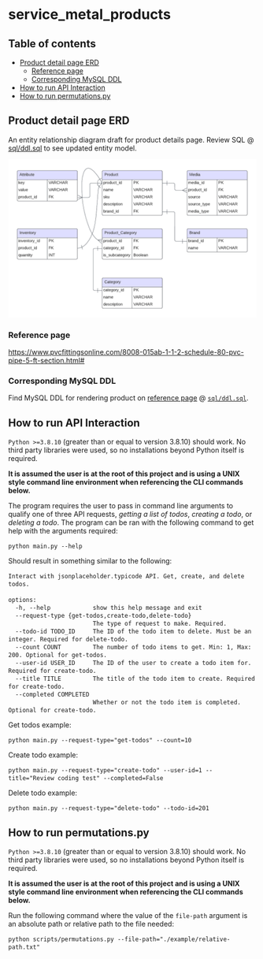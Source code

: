# service_metal_products

## Table of contents

- [Product detail page ERD](#product-detail-page-erd)
  - [Reference page](#reference-page)
  - [Corresponding MySQL DDL](#corresponding-mysql-ddl)
- [How to run API Interaction](#how-to-run-api-interaction)
- [How to run permutations.py](#how-to-run-permutationspy)

## Product detail page ERD

An entity relationship diagram draft for product details page. Review SQL @ [sql/ddl.sql](https://github.com/theodoremoreland/service_metal_products/blob/main/sql/ddl.sql) to see updated entity model.

<img src="sql/SMT ERD.png" width="600">

### Reference page

https://www.pvcfittingsonline.com/8008-015ab-1-1-2-schedule-80-pvc-pipe-5-ft-section.html#

### Corresponding MySQL DDL

Find MySQL DDL for rendering product on [reference page](https://www.pvcfittingsonline.com/8008-015ab-1-1-2-schedule-80-pvc-pipe-5-ft-section.html#) @ [`sql/ddl.sql`]([https://github.com/theodoremoreland/SM](https://github.com/theodoremoreland/SM/blob/main/sql/ddl.sql)).

## How to run API Interaction

`Python >=3.8.10` (greater than or equal to version 3.8.10) should work. No third party libraries were used, so no installations beyond Python itself is required.

**It is assumed the user is at the root of this project and is using a UNIX style command line environment when referencing the CLI commands below.**

The program requires the user to pass in command line arguments to qualify one of three
API requests, _getting a list of todos_, _creating a todo_, or _deleting a todo_. The program can be ran with the following command to get help with the arguments required:

```
python main.py --help
```

Should result in something similar to the following:

```
Interact with jsonplaceholder.typicode API. Get, create, and delete todos.

options:
  -h, --help            show this help message and exit
  --request-type {get-todos,create-todo,delete-todo}
                        The type of request to make. Required.
  --todo-id TODO_ID     The ID of the todo item to delete. Must be an integer. Required for delete-todo.
  --count COUNT         The number of todo items to get. Min: 1, Max: 200. Optional for get-todos.
  --user-id USER_ID     The ID of the user to create a todo item for. Required for create-todo.
  --title TITLE         The title of the todo item to create. Required for create-todo.
  --completed COMPLETED
                        Whether or not the todo item is completed. Optional for create-todo.
```

Get todos example:

```
python main.py --request-type="get-todos" --count=10
```

Create todo example:

```
python main.py --request-type="create-todo" --user-id=1 --title="Review coding test" --completed=False
```

Delete todo example:

```
python main.py --request-type="delete-todo" --todo-id=201
```

## How to run permutations.py

`Python >=3.8.10` (greater than or equal to version 3.8.10) should work. No third party libraries were used, so no installations beyond Python itself is required.

**It is assumed the user is at the root of this project and is using a UNIX style command line environment when referencing the CLI commands below.**

Run the following command where the value of the `file-path` argument is an absolute path or relative path to the file needed:

```
python scripts/permutations.py --file-path="./example/relative-path.txt"
```
